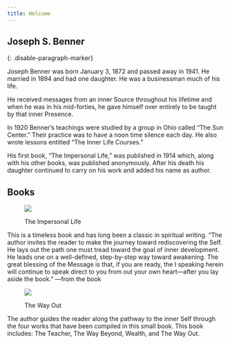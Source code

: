 ```yaml
---
title: Welcome
---
```


## Joseph S. Benner
{: .disable-paragraph-marker}

Joseph Benner was born January 3, 1872 and passed away in 1941. He married in 1894 and had one daughter. He was a businessman much of his life.

He received messages from an inner Source throughout his lifetime and when he was in his mid-forties, he gave himself over entirely to be taught by that inner Presence.

In 1920 Benner’s teachings were studied by a group in Ohio called “The Sun Center.” Their practice was to have a noon time silence each day. He also wrote lessons entitled “The Inner Life Courses.”

His first book, “The Impersonal Life,” was published in 1914 which, along with his other books, was published anonymously. After his death his daughter continued to carry on his work and added his name as author.

## Books

<div class="ui items">
  <div class="item">
    <dir class="ui tiny image">
      <img src="/t/jsb/public/img/src/til-toc.jpg">
    </dir>
    <div class="content">
      <dir class="header">The Impersonal Life</dir>
      <div class="description">
This is a timeless book and has long been a classic in spiritual writing. “The author invites the reader to make the journey toward rediscovering the Self. He lays out the path one must tread toward the goal of inner development. He leads one on a well-defined, step-by-step way toward awakening. The great blessing of the Message is that, if you are ready, the I speaking herein will continue to speak direct to you from out your own heart—after you lay aside the book.” —from the book
      </div>
    </div>
  </div>
  <div class="item">
    <dir class="ui tiny image">
      <img src="/t/jsb/public/img/src/two-toc.jpg">
    </dir>
    <div class="content">
      <dir class="header">The Way Out</dir>
      <div class="description">
      The author guides the reader along the pathway to the inner Self through the four works that have been compiled in this small book. This book includes: The Teacher, The Way Beyond, Wealth, and The Way Out.
      </div>
    </div>
  </div>
</div>
